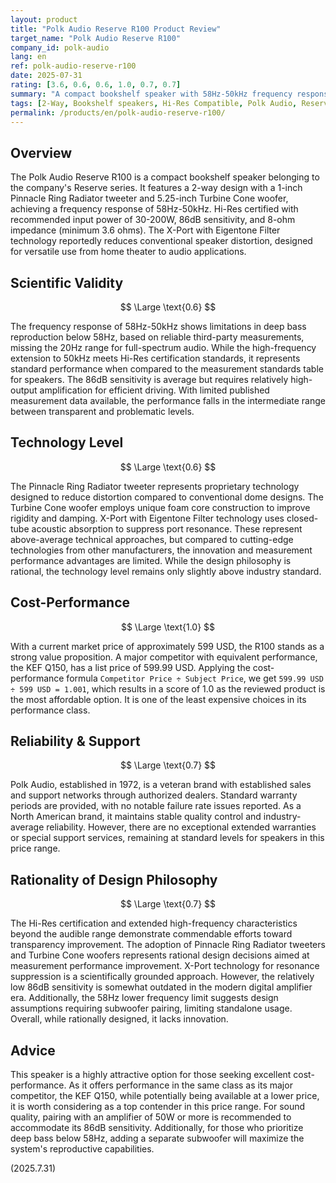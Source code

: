 ```yaml
---
layout: product
title: "Polk Audio Reserve R100 Product Review"
target_name: "Polk Audio Reserve R100"
company_id: polk-audio
lang: en
ref: polk-audio-reserve-r100
date: 2025-07-31
rating: [3.6, 0.6, 0.6, 1.0, 0.7, 0.7]
summary: "A compact bookshelf speaker with 58Hz-50kHz frequency response. Featuring Pinnacle Ring Radiator technology, it offers excellent cost-performance as it is available at a lower price than major competitors with equivalent performance."
tags: [2-Way, Bookshelf speakers, Hi-Res Compatible, Polk Audio, Reserve]
permalink: /products/en/polk-audio-reserve-r100/
---
```

## Overview

The Polk Audio Reserve R100 is a compact bookshelf speaker belonging to the company's Reserve series. It features a 2-way design with a 1-inch Pinnacle Ring Radiator tweeter and 5.25-inch Turbine Cone woofer, achieving a frequency response of 58Hz-50kHz. Hi-Res certified with recommended input power of 30-200W, 86dB sensitivity, and 8-ohm impedance (minimum 3.6 ohms). The X-Port with Eigentone Filter technology reportedly reduces conventional speaker distortion, designed for versatile use from home theater to audio applications.

## Scientific Validity

$$ \Large \text{0.6} $$

The frequency response of 58Hz-50kHz shows limitations in deep bass reproduction below 58Hz, based on reliable third-party measurements, missing the 20Hz range for full-spectrum audio. While the high-frequency extension to 50kHz meets Hi-Res certification standards, it represents standard performance when compared to the measurement standards table for speakers. The 86dB sensitivity is average but requires relatively high-output amplification for efficient driving. With limited published measurement data available, the performance falls in the intermediate range between transparent and problematic levels.

## Technology Level

$$ \Large \text{0.6} $$

The Pinnacle Ring Radiator tweeter represents proprietary technology designed to reduce distortion compared to conventional dome designs. The Turbine Cone woofer employs unique foam core construction to improve rigidity and damping. X-Port with Eigentone Filter technology uses closed-tube acoustic absorption to suppress port resonance. These represent above-average technical approaches, but compared to cutting-edge technologies from other manufacturers, the innovation and measurement performance advantages are limited. While the design philosophy is rational, the technology level remains only slightly above industry standard.

## Cost-Performance

$$ \Large \text{1.0} $$

With a current market price of approximately 599 USD, the R100 stands as a strong value proposition. A major competitor with equivalent performance, the KEF Q150, has a list price of 599.99 USD. Applying the cost-performance formula `Competitor Price ÷ Subject Price`, we get `599.99 USD ÷ 599 USD = 1.001`, which results in a score of 1.0 as the reviewed product is the most affordable option. It is one of the least expensive choices in its performance class.

## Reliability & Support

$$ \Large \text{0.7} $$

Polk Audio, established in 1972, is a veteran brand with established sales and support networks through authorized dealers. Standard warranty periods are provided, with no notable failure rate issues reported. As a North American brand, it maintains stable quality control and industry-average reliability. However, there are no exceptional extended warranties or special support services, remaining at standard levels for speakers in this price range.

## Rationality of Design Philosophy

$$ \Large \text{0.7} $$

The Hi-Res certification and extended high-frequency characteristics beyond the audible range demonstrate commendable efforts toward transparency improvement. The adoption of Pinnacle Ring Radiator tweeters and Turbine Cone woofers represents rational design decisions aimed at measurement performance improvement. X-Port technology for resonance suppression is a scientifically grounded approach. However, the relatively low 86dB sensitivity is somewhat outdated in the modern digital amplifier era. Additionally, the 58Hz lower frequency limit suggests design assumptions requiring subwoofer pairing, limiting standalone usage. Overall, while rationally designed, it lacks innovation.

## Advice

This speaker is a highly attractive option for those seeking excellent cost-performance. As it offers performance in the same class as its major competitor, the KEF Q150, while potentially being available at a lower price, it is worth considering as a top contender in this price range. For sound quality, pairing with an amplifier of 50W or more is recommended to accommodate its 86dB sensitivity. Additionally, for those who prioritize deep bass below 58Hz, adding a separate subwoofer will maximize the system's reproductive capabilities.

(2025.7.31)
